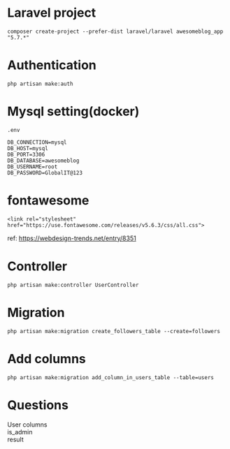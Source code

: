 # Laravel project

```
composer create-project --prefer-dist laravel/laravel awesomeblog_app "5.7.*"
```

# Authentication

```
php artisan make:auth
```

# Mysql setting(docker)

`.env`

```
DB_CONNECTION=mysql
DB_HOST=mysql
DB_PORT=3306
DB_DATABASE=awesomeblog
DB_USERNAME=root
DB_PASSWORD=GlobalIT@123
```

# fontawesome
```
<link rel="stylesheet" href="https://use.fontawesome.com/releases/v5.6.3/css/all.css">
```
ref: https://webdesign-trends.net/entry/8351

# Controller
```
php artisan make:controller UserController
```

# Migration
```
php artisan make:migration create_followers_table --create=followers
```

# Add columns
```
php artisan make:migration add_column_in_users_table --table=users
```

# Questions
User columns  
is_admin  
result  